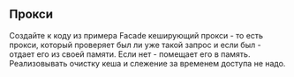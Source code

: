 ## Прокси

Создайте к коду из примера Facade кеширующий прокси - то есть прокси, который проверяет был ли уже такой запрос и если был - отдает его из своей памяти. Если нет - помещает его в память. Реализовывать очистку кеша и слежение за временем доступа не надо.